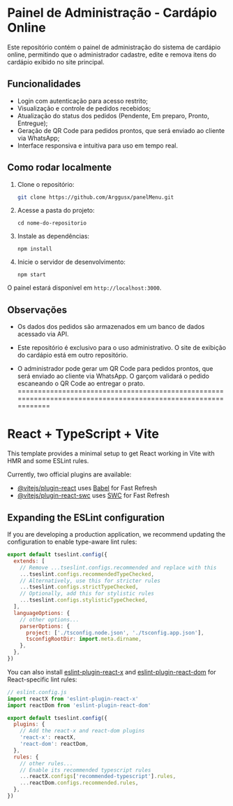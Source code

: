 # Painel de Administração - Cardápio Online

Este repositório contém o painel de administração do sistema de cardápio online, permitindo que o administrador cadastre, edite e remova itens do cardápio exibido no site principal.

## Funcionalidades

- Login com autenticação para acesso restrito;
- Visualização e controle de pedidos recebidos;
- Atualização do status dos pedidos (Pendente, Em preparo, Pronto, Entregue);
- Geração de QR Code para pedidos prontos, que será enviado ao cliente via WhatsApp;
- Interface responsiva e intuitiva para uso em tempo real.

## Como rodar localmente

1. Clone o repositório:
   ```bash
   git clone https://github.com/Arggusx/panelMenu.git
   
2. Acesse a pasta do projeto:

    `cd nome-do-repositorio`

3. Instale as dependências:

    `npm install`

4. Inicie o servidor de desenvolvimento:

    `npm start`

O painel estará disponível em `http://localhost:3000`.

## Observações

* Os dados dos pedidos são armazenados em um banco de dados acessado via API.

* Este repositório é exclusivo para o uso administrativo. O site de exibição do cardápio está em outro repositório.

* O administrador pode gerar um QR Code para pedidos prontos, que será enviado ao cliente via WhatsApp. O garçom validará o pedido escaneando o QR Code ao entregar o prato.
==============================================================================================================
# React + TypeScript + Vite

This template provides a minimal setup to get React working in Vite with HMR and some ESLint rules.

Currently, two official plugins are available:

- [@vitejs/plugin-react](https://github.com/vitejs/vite-plugin-react/blob/main/packages/plugin-react/README.md) uses [Babel](https://babeljs.io/) for Fast Refresh
- [@vitejs/plugin-react-swc](https://github.com/vitejs/vite-plugin-react-swc) uses [SWC](https://swc.rs/) for Fast Refresh

## Expanding the ESLint configuration

If you are developing a production application, we recommend updating the configuration to enable type-aware lint rules:

```js
export default tseslint.config({
  extends: [
    // Remove ...tseslint.configs.recommended and replace with this
    ...tseslint.configs.recommendedTypeChecked,
    // Alternatively, use this for stricter rules
    ...tseslint.configs.strictTypeChecked,
    // Optionally, add this for stylistic rules
    ...tseslint.configs.stylisticTypeChecked,
  ],
  languageOptions: {
    // other options...
    parserOptions: {
      project: ['./tsconfig.node.json', './tsconfig.app.json'],
      tsconfigRootDir: import.meta.dirname,
    },
  },
})
```

You can also install [eslint-plugin-react-x](https://github.com/Rel1cx/eslint-react/tree/main/packages/plugins/eslint-plugin-react-x) and [eslint-plugin-react-dom](https://github.com/Rel1cx/eslint-react/tree/main/packages/plugins/eslint-plugin-react-dom) for React-specific lint rules:

```js
// eslint.config.js
import reactX from 'eslint-plugin-react-x'
import reactDom from 'eslint-plugin-react-dom'

export default tseslint.config({
  plugins: {
    // Add the react-x and react-dom plugins
    'react-x': reactX,
    'react-dom': reactDom,
  },
  rules: {
    // other rules...
    // Enable its recommended typescript rules
    ...reactX.configs['recommended-typescript'].rules,
    ...reactDom.configs.recommended.rules,
  },
})
```
